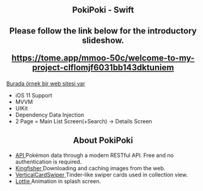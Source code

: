 <h2 align="center">
PokiPoki - Swift </a> 
</h2>

<h2 align="center">
  Please follow the link below for the introductory slideshow.
  
https://tome.app/mmoo-50c/welcome-to-my-project-clflomjf6031bb143dktuniem </a>
</h2>

[Burada örnek bir web sitesi var](https://www.example.com)


- iOS 11 Support
- MVVM
- UIKit
- Dependency Data Injection
- 2 Page =  Main List Screen(+Search)  -> Details Screen 
<h2 align="center">
About PokiPoki </a> 
</h2>

- [API ](https://pokeapi.co) Pokémon data through a modern RESTful API. Free and no authentication is required.
- [Kingfisher ](https://github.com/onevcat/Kingfisher) Downloading and caching images from the web.
- [VerticalCardSwiper ](https://github.com/JoniVR/VerticalCardSwiper) Tinder-like swiper cards used in collection view.
- [Lottie ](https://github.com/airbnb/lottie-ios) Animation in splash screen.


